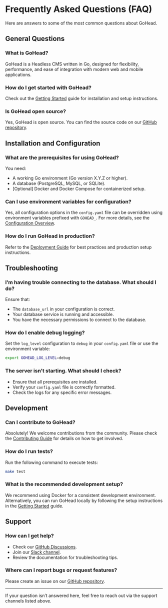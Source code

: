 # Frequently Asked Questions (FAQ)

Here are answers to some of the most common questions about GoHead.

## General Questions

### What is GoHead?
GoHead is a Headless CMS written in Go, designed for flexibility, performance, and ease of integration with modern web and mobile applications.

### How do I get started with GoHead?
Check out the [Getting Started](getting-started/overview.md) guide for installation and setup instructions.

### Is GoHead open source?
Yes, GoHead is open source. You can find the source code on our [GitHub repository](https://github.com/your-org/gohead).

## Installation and Configuration

### What are the prerequisites for using GoHead?
You need:
- A working Go environment (Go version X.Y.Z or higher).
- A database (PostgreSQL, MySQL, or SQLite).
- [Optional] Docker and Docker Compose for containerized setup.

### Can I use environment variables for configuration?
Yes, all configuration options in the `config.yaml` file can be overridden using environment variables prefixed with `GOHEAD_`. For more details, see the [Configuration Overview](getting-started/configuration-overview.md).

### How do I run GoHead in production?
Refer to the [Deployment Guide](deployment.md) for best practices and production setup instructions.

## Troubleshooting

### I’m having trouble connecting to the database. What should I do?
Ensure that:
- The `database_url` in your configuration is correct.
- Your database service is running and accessible.
- You have the necessary permissions to connect to the database.

### How do I enable debug logging?
Set the `log_level` configuration to `debug` in your `config.yaml` file or use the environment variable:
```bash
export GOHEAD_LOG_LEVEL=debug
```

### The server isn’t starting. What should I check?
- Ensure that all prerequisites are installed.
- Verify your `config.yaml` file is correctly formatted.
- Check the logs for any specific error messages.

## Development

### Can I contribute to GoHead?
Absolutely! We welcome contributions from the community. Please check the [Contributing Guide](contributing.md) for details on how to get involved.

### How do I run tests?
Run the following command to execute tests:
```bash
make test
```

### What is the recommended development setup?
We recommend using Docker for a consistent development environment. Alternatively, you can run GoHead locally by following the setup instructions in the [Getting Started](getting-started/overview.md) guide.

## Support

### How can I get help?
- Check our [GitHub Discussions](https://github.com/your-org/gohead/discussions).
- Join our [Slack channel](https://slack.your-org.com).
- Review the documentation for troubleshooting tips.

### Where can I report bugs or request features?
Please create an issue on our [GitHub repository](https://github.com/your-org/gohead/issues).

---
If your question isn’t answered here, feel free to reach out via the support channels listed above.
